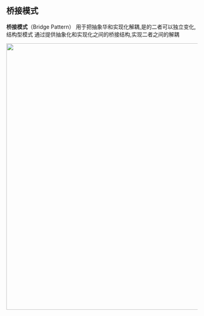 ## 桥接模式
**桥接模式**（Bridge Pattern）
    用于把抽象华和实现化解耦,是的二者可以独立变化,结构型模式
    通过提供抽象化和实现化之间的桥接结构,实现二者之间的解耦
    

<img src="https://cdn.jsdelivr.net/gh/hx1098/hanxiao-picture@master/boke20210112171805.png" style="width:700px">



